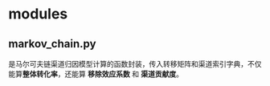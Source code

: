 # modules
## markov_chain.py 
是马尔可夫链渠道归因模型计算的函数封装，传入转移矩阵和渠道索引字典，不仅能算**整体转化率**，还能算 **移除效应系数** 和 **渠道贡献度**。

